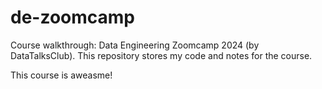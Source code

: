 # de-zoomcamp
Course walkthrough: Data Engineering Zoomcamp 2024 (by DataTalksClub).
This repository stores my code and notes for the course.

This course is aweasme!
